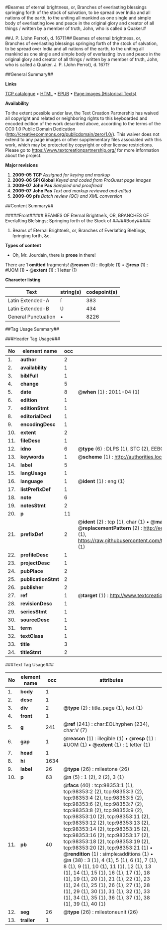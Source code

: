 #Beames of eternal brightness, or, Branches of everlasting blessings springing forth of the stock of salvation, to be spread over India and all nations of the earth, to the uniting all mankind as one single and simple body of everlasting love and peace in the original glory and creator of all things / written by a member of truth, John, who is called a Quaker.#

##J. P. (John Perrot), d. 1671?##
Beames of eternal brightness, or, Branches of everlasting blessings springing forth of the stock of salvation, to be spread over India and all nations of the earth, to the uniting all mankind as one single and simple body of everlasting love and peace in the original glory and creator of all things / written by a member of truth, John, who is called a Quaker.
J. P. (John Perrot), d. 1671?

##General Summary##

**Links**

[TCP catalogue](http://www.ota.ox.ac.uk/tcp/)  • 
[HTML](http://tei.it.ox.ac.uk/tcp/Texts-HTML/free/A54/A54425.html)  • 
[EPUB](http://tei.it.ox.ac.uk/tcp/Texts-EPUB/free/A54/A54425.epub) • 
[Page images (Historical Texts)](https://historicaltexts.jisc.ac.uk/eebo-13177829e)

**Availability**

To the extent possible under law, the Text Creation Partnership has waived all copyright and related or neighboring rights to this keyboarded and encoded edition of the work described above, according to the terms of the CC0 1.0 Public Domain Dedication (http://creativecommons.org/publicdomain/zero/1.0/). This waiver does not extend to any page images or other supplementary files associated with this work, which may be protected by copyright or other license restrictions. Please go to https://www.textcreationpartnership.org/ for more information about the project.

**Major revisions**

1. __2009-05__ __TCP__ *Assigned for keying and markup*
1. __2009-06__ __SPi Global__ *Keyed and coded from ProQuest page images*
1. __2009-07__ __John Pas__ *Sampled and proofread*
1. __2009-07__ __John Pas__ *Text and markup reviewed and edited*
1. __2009-09__ __pfs__ *Batch review (QC) and XML conversion*

##Content Summary##

#####Front#####
BEAMES OF Eternal Brightneſs, OR, BRANCHES OF Everlaſting Bleſsings; Springing forth of the Stock of
#####Body#####

1. Beams of Eternal Brightneſs, or, Branches of Everlaſting Bleſſings, ſpringing forth, &c.

**Types of content**

  * Oh, Mr. Jourdain, there is **prose** in there!

There are 1 **omitted** fragments! 
 @__reason__ (1) : illegible (1)  •  @__resp__ (1) : #UOM (1)  •  @__extent__ (1) : 1 letter (1)

**Character listing**


|Text|string(s)|codepoint(s)|
|---|---|---|
|Latin Extended-A|ſ|383|
|Latin Extended-B|Ʋ|434|
|General Punctuation|•|8226|

##Tag Usage Summary##

###Header Tag Usage###

|No|element name|occ|attributes|
|---|---|---|---|
|1.|__author__|2||
|2.|__availability__|1||
|3.|__biblFull__|1||
|4.|__change__|5||
|5.|__date__|8| @__when__ (1) : 2011-04 (1)|
|6.|__edition__|1||
|7.|__editionStmt__|1||
|8.|__editorialDecl__|1||
|9.|__encodingDesc__|1||
|10.|__extent__|2||
|11.|__fileDesc__|1||
|12.|__idno__|6| @__type__ (6) : DLPS (1), STC (2), EEBO-CITATION (1), OCLC (1), VID (1)|
|13.|__keywords__|1| @__scheme__ (1) : http://authorities.loc.gov/ (1)|
|14.|__label__|5||
|15.|__langUsage__|1||
|16.|__language__|1| @__ident__ (1) : eng (1)|
|17.|__listPrefixDef__|1||
|18.|__note__|6||
|19.|__notesStmt__|2||
|20.|__p__|11||
|21.|__prefixDef__|2| @__ident__ (2) : tcp (1), char (1)  •  @__matchPattern__ (2) : ([0-9\-]+):([0-9IVX]+) (1), (.+) (1)  •  @__replacementPattern__ (2) : http://eebo.chadwyck.com/downloadtiff?vid=$1&page=$2 (1), https://raw.githubusercontent.com/textcreationpartnership/Texts/master/tcpchars.xml#$1 (1)|
|22.|__profileDesc__|1||
|23.|__projectDesc__|1||
|24.|__pubPlace__|2||
|25.|__publicationStmt__|2||
|26.|__publisher__|2||
|27.|__ref__|1| @__target__ (1) : http://www.textcreationpartnership.org/docs/. (1)|
|28.|__revisionDesc__|1||
|29.|__seriesStmt__|1||
|30.|__sourceDesc__|1||
|31.|__term__|1||
|32.|__textClass__|1||
|33.|__title__|3||
|34.|__titleStmt__|2||


###Text Tag Usage###

|No|element name|occ|attributes|
|---|---|---|---|
|1.|__body__|1||
|2.|__desc__|1||
|3.|__div__|2| @__type__ (2) : title_page (1), text (1)|
|4.|__front__|1||
|5.|__g__|241| @__ref__ (241) : char:EOLhyphen (234), char:V (7)|
|6.|__gap__|1| @__reason__ (1) : illegible (1)  •  @__resp__ (1) : #UOM (1)  •  @__extent__ (1) : 1 letter (1)|
|7.|__head__|1||
|8.|__hi__|1634||
|9.|__label__|26| @__type__ (26) : milestone (26)|
|10.|__p__|63| @__n__ (5) : 1 (2), 2 (2), 3 (1)|
|11.|__pb__|40| @__facs__ (40) : tcp:98353:1 (1), tcp:98353:2 (2), tcp:98353:3 (2), tcp:98353:4 (2), tcp:98353:5 (2), tcp:98353:6 (2), tcp:98353:7 (2), tcp:98353:8 (2), tcp:98353:9 (2), tcp:98353:10 (2), tcp:98353:11 (2), tcp:98353:12 (2), tcp:98353:13 (2), tcp:98353:14 (2), tcp:98353:15 (2), tcp:98353:16 (2), tcp:98353:17 (2), tcp:98353:18 (2), tcp:98353:19 (2), tcp:98353:20 (2), tcp:98353:21 (1)  •  @__rendition__ (1) : simple:additions (1)  •  @__n__ (38) : 3 (1), 4 (1), 5 (1), 6 (1), 7 (1), 8 (1), 9 (1), 10 (1), 11 (1), 12 (1), 13 (1), 14 (1), 15 (1), 16 (1), 17 (1), 18 (1), 19 (1), 20 (1), 21 (1), 22 (1), 23 (1), 24 (1), 25 (1), 26 (1), 27 (1), 28 (1), 29 (1), 30 (1), 31 (1), 32 (1), 33 (1), 34 (1), 35 (1), 36 (1), 37 (1), 38 (1), 39 (1), 40 (1)|
|12.|__seg__|26| @__type__ (26) : milestoneunit (26)|
|13.|__trailer__|1||
